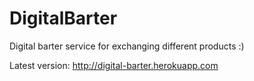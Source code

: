 # DigitalBarter

Digital barter service for exchanging different products :)

Latest version:
http://digital-barter.herokuapp.com
